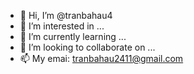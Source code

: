 - 👋 Hi, I’m @tranbahau4
- 👀 I’m interested in ...
- 🌱 I’m currently learning ...
- 💞️ I’m looking to collaborate on ...
- 📫 My emai: tranbahau2411@gmail.com

<!---
tranbahau4/tranbahau4 is a ✨ special ✨ repository because its `README.md` (this file) appears on your GitHub profile.
You can click the Preview link to take a look at your changes.
--->
